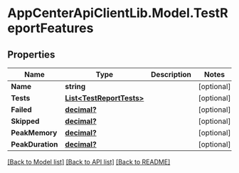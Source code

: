 # AppCenterApiClientLib.Model.TestReportFeatures
## Properties

Name | Type | Description | Notes
------------ | ------------- | ------------- | -------------
**Name** | **string** |  | [optional] 
**Tests** | [**List&lt;TestReportTests&gt;**](TestReportTests.md) |  | [optional] 
**Failed** | [**decimal?**](BigDecimal.md) |  | [optional] 
**Skipped** | [**decimal?**](BigDecimal.md) |  | [optional] 
**PeakMemory** | [**decimal?**](BigDecimal.md) |  | [optional] 
**PeakDuration** | [**decimal?**](BigDecimal.md) |  | [optional] 

[[Back to Model list]](../README.md#documentation-for-models) [[Back to API list]](../README.md#documentation-for-api-endpoints) [[Back to README]](../README.md)


